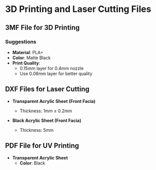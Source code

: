 # 3D Printing and Laser Cutting Files

## 3MF File for 3D Printing

### Suggestions
- **Material**: PLA+
- **Color**: Matte Black
- **Print Quality**:
  - 0.15mm layer for 0.4mm nozzle
  - Use 0.08mm layer for better quality

## DXF Files for Laser Cutting

- **Transparent Acrylic Sheet (Front Facia)**
  - Thickness: 1mm ± 0.2mm

- **Black Acrylic Sheet (Front Facia)**
  - Thickness: 5mm

## PDF File for UV Printing

- **Transparent Acrylic Sheet**
  - **Color**: Black